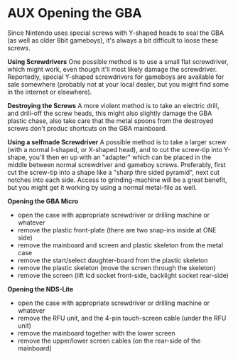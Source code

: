 # AUX Opening the GBA


Since Nintendo uses special screws with Y-shaped heads to seal the GBA
(as well as older 8bit gameboys), it\'s always a bit difficult to loose
these screws.

**Using Screwdrivers**
One possible method is to use a small flat screwdriver, which might
work, even though it\'ll most likely damage the screwdriver.
Reportedly, special Y-shaped screwdrivers for gameboys are available for
sale somewhere (probably not at your local dealer, but you might find
some in the internet or elsewhere).

**Destroying the Screws**
A more violent method is to take an electric drill, and drill-off the
screw heads, this might also slightly damage the GBA plastic chase, also
take care that the metal spoons from the destroyed screws don\'t produc
shortcuts on the GBA mainboard.

**Using a selfmade Screwdriver**
A possible method is to take a larger screw (with a normal I-shaped, or
X-shaped head), and to cut the screw-tip into Y-shape, you\'ll then en
up with an \"adapter\" which can be placed in the middle between 
normal screwdriver and gameboy screws.
Preferably, first cut the screw-tip into a shape like a \"sharp thre
sided pyramid\", next cut notches into each side. Access to 
grinding-machine will be a great benefit, but you might get it working
by using a normal metal-file as well.

**Opening the GBA Micro**
- open the case with appropriate screwdriver or drilling machine or
whatever
- remove the plastic front-plate (there are two snap-ins inside at ONE
side)
- remove the mainboard and screen and plastic skeleton from the metal
case
- remove the start/select daughter-board from the plastic skeleton
- remove the plastic skeleton (move the screen through the skeleton)
- remove the screen (lift lcd socket front-side, backlight socket
rear-side)

**Opening the NDS-Lite**
- open the case with appropriate screwdriver or drilling machine or
whatever
- remove the RFU unit, and the 4-pin touch-screen cable (under the RFU
unit)
- remove the mainboard together with the lower screen
- remove the upper/lower screen cables (on the rear-side of the
mainboard)



